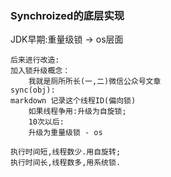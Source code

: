 ### Synchroized的底层实现

JDK早期:重量级锁 -> os层面
    
    后来进行改造:
    加入锁升级概念：
        我就是厕所所长(一,二)微信公众号文章
    sync(obj):
    markdown 记录这个线程ID(偏向锁)
        如果线程争用:升级为自旋锁;
        10次以后:
        升级为重量级锁 - os
        
    执行时间短,线程数少.用自旋转;
    执行时间长,线程数多,用系统锁.   
